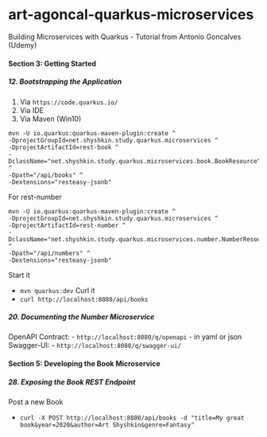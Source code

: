 # art-agoncal-quarkus-microservices
Building Microservices with Quarkus - Tutorial from Antonio Goncalves (Udemy)

####  Section 3: Getting Started

#####  12. Bootstrapping the Application

1.  Via `https://code.quarkus.io/`
2.  Via IDE
3.  Via Maven (Win10)
```
mvn -U io.quarkus:quarkus-maven-plugin:create ^
-DprojectGroupId=net.shyshkin.study.quarkus.microservices ^
-DprojectArtifactId=rest-book ^
-DclassName="net.shyshkin.study.quarkus.microservices.book.BookResource" ^
-Dpath="/api/books" ^
-Dextensions="resteasy-jsonb"
```
For rest-number
```
mvn -U io.quarkus:quarkus-maven-plugin:create ^
-DprojectGroupId=net.shyshkin.study.quarkus.microservices ^
-DprojectArtifactId=rest-number ^
-DclassName="net.shyshkin.study.quarkus.microservices.number.NumberResource" ^
-Dpath="/api/numbers" ^
-Dextensions="resteasy-jsonb"
```
Start it
-  `mvn quarkus:dev`
Curl it
-  `curl http://localhost:8080/api/books`

#####  20. Documenting the Number Microservice

OpenAPI Contract:
    -  `http://localhost:8080/q/openapi`
    -  in yaml or json
Swagger-UI:
    -  `http://localhost:8080/q/swagger-ui/`   

####  Section 5: Developing the Book Microservice

#####  28. Exposing the Book REST Endpoint

Post a new Book
-  `curl -X POST http://localhost:8080/api/books -d "title=My great book&year=2020&author=Art Shyshkin&genre=Fantasy"`


